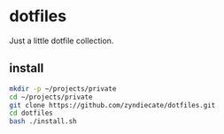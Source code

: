 # dotfiles

Just a little dotfile collection.

## install
```bash
mkdir -p ~/projects/private
cd ~/projects/private
git clone https://github.com/zyndiecate/dotfiles.git
cd dotfiles
bash ./install.sh
```
